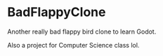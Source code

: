 # BadFlappyClone

Another really bad flappy bird clone to learn Godot.

Also a project for Computer Science class lol.
